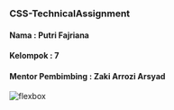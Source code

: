 ### CSS-TechnicalAssignment
#### Nama : Putri Fajriana
#### Kelompok : 7
#### Mentor Pembimbing : Zaki Arrozi Arsyad

![flexbox](https://user-images.githubusercontent.com/82448171/133618573-d7dc870e-4bd1-418c-89c3-571b334cd1c2.png)
